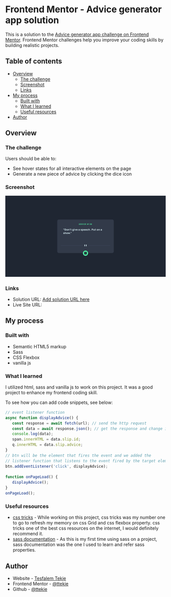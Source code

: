 # Frontend Mentor - Advice generator app solution

This is a solution to the [Advice generator app challenge on Frontend Mentor](https://www.frontendmentor.io/challenges/advice-generator-app-QdUG-13db). Frontend Mentor challenges help you improve your coding skills by building realistic projects.

## Table of contents

- [Overview](#overview)
  - [The challenge](#the-challenge)
  - [Screenshot](#screenshot)
  - [Links](#links)
- [My process](#my-process)
  - [Built with](#built-with)
  - [What I learned](#what-i-learned)
  - [Useful resources](#useful-resources)
- [Author](#author)
## Overview

### The challenge

Users should be able to:
- See hover states for all interactive elements on the page
- Generate a new piece of advice by clicking the dice icon

### Screenshot

![Design preview for the advice generator coding challenge](./images/Advice-generator-app.png)

### Links

- Solution URL: [Add solution URL here](https://github.com/ttekie/advice-generator-app-main)
- Live Site URL: [](https://ttekie.github.io/advice-generator-app-main/)

## My process
### Built with
- Semantic HTML5 markup
- Sass 
- CSS Flexbox
- vanilla js

### What I learned
I utilized html, sass and vanilla js to work on this project. It was a good project to enhance my frontend coding skill. 

To see how you can add code snippets, see below:

```js
// event listener function
async function displayAdvice() {
   const response = await fetch(url); // send the http request 
   const data = await response.json(); // get the response and change it to a usable js object 
   console.log(data);
   span.innerHTML = data.slip.id;
   q.innerHTML = data.slip.advice;
}
// btn will be the element that fires the event and we added the 
// listener function that listens to the event fired by the target element
btn.addEventListener('click', displayAdvice);

function onPageLoad() { 
   displayAdvice();
}
onPageLoad();
```
### Useful resources

- [css tricks](https://css-tricks.com/) - While working on this project, css tricks was my number one to go to refresh my memory on css Grid and css flexbox property. css tricks one of the best css resources on the internet, I would definitely recommend it.
- [sass documentation](https://sass-lang.com/) - As this is my first time using sass on a project, sass documentation was the one I used to learn and refer sass properties.

## Author

- Website - [Tesfalem Tekie](https://ttekie.github.io/portfolio/#)
- Frontend Mentor - [@ttekie](https://www.frontendmentor.io/profile/ttekie)
- Github - [@ttekie](https://github.com/ttekie)


